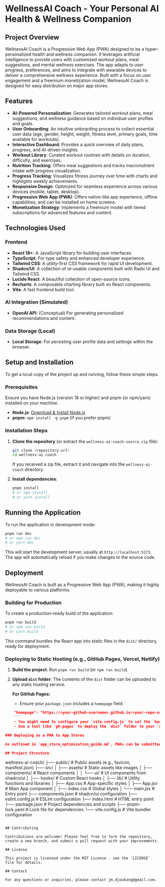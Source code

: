 # WellnessAI Coach - Your Personal AI Health & Wellness Companion

## Project Overview

WellnessAI Coach is a Progressive Web App (PWA) designed to be a hyper-personalized health and wellness companion. It leverages artificial intelligence to provide users with customized workout plans, meal suggestions, and mental wellness exercises. The app adapts to user progress, preferences, and aims to integrate with wearable devices to deliver a comprehensive wellness experience. Built with a focus on user engagement and a freemium monetization model, WellnessAI Coach is designed for easy distribution on major app stores.

## Features

- **AI-Powered Personalization**: Generates tailored workout plans, meal suggestions, and wellness guidance based on individual user profiles and goals.
- **User Onboarding**: An intuitive onboarding process to collect essential user data (age, gender, height, weight, fitness level, primary goals, time available for workouts).
- **Interactive Dashboard**: Provides a quick overview of daily plans, progress, and AI-driven insights.
- **Workout Library**: Curated workout routines with details on duration, difficulty, and exercises.
- **Nutrition Tracking**: Offers meal suggestions and tracks macronutrient intake with progress visualization.
- **Progress Tracking**: Visualizes fitness journey over time with charts and highlights weekly achievements.
- **Responsive Design**: Optimized for seamless experience across various devices (mobile, tablet, desktop).
- **Progressive Web App (PWA)**: Offers native-like app experience, offline capabilities, and can be installed on home screens.
- **Monetization Strategy**: Implements a freemium model with tiered subscriptions for advanced features and content.

## Technologies Used

### Frontend
- **React 18+**: A JavaScript library for building user interfaces.
- **TypeScript**: For type safety and enhanced developer experience.
- **Tailwind CSS**: A utility-first CSS framework for rapid UI development.
- **Shadcn/UI**: A collection of re-usable components built with Radix UI and Tailwind CSS.
- **Lucide React**: A beautiful collection of open-source icons.
- **Recharts**: A composable charting library built on React components.
- **Vite**: A fast frontend build tool.

### AI Integration (Simulated)
- **OpenAI API**: (Conceptual) For generating personalized recommendations and content.

### Data Storage (Local)
- **Local Storage**: For persisting user profile data and settings within the browser.

## Setup and Installation

To get a local copy of the project up and running, follow these simple steps.

### Prerequisites

Ensure you have Node.js (version 18 or higher) and pnpm (or npm/yarn) installed on your machine.

- **Node.js**: [Download & Install Node.js](https://nodejs.org/en/download/)
- **pnpm**: `npm install -g pnpm` (if you prefer pnpm)

### Installation Steps

1.  **Clone the repository** (or extract the `wellness-ai-coach-source.zip` file):
    ```bash
    git clone <repository-url>
    cd wellness-ai-coach
    ```
    If you received a zip file, extract it and navigate into the `wellness-ai-coach` directory.

2.  **Install dependencies**:
    ```bash
    pnpm install
    # or npm install
    # or yarn install
    ```

## Running the Application

To run the application in development mode:

```bash
pnpm run dev
# or npm run dev
# or yarn dev
```

This will start the development server, usually at `http://localhost:5173`. The app will automatically reload if you make changes to the source code.

## Deployment

WellnessAI Coach is built as a Progressive Web App (PWA), making it highly deployable to various platforms.

### Building for Production

To create a production-ready build of the application:

```bash
pnpm run build
# or npm run build
# or yarn build
```

This command bundles the React app into static files in the `dist/` directory, ready for deployment.

### Deploying to Static Hosting (e.g., GitHub Pages, Vercel, Netlify)

1.  **Build the project**: Run `pnpm run build` (or `npm run build`).
2.  **Upload `dist` folder**: The contents of the `dist` folder can be uploaded to any static hosting service.

    **For GitHub Pages:**
    - Ensure your `package.json` includes a `homepage` field: `


```json
    "homepage": "https://<your-github-username>.github.io/<your-repo-name>"
    ```
    - You might need to configure your `vite.config.js` to set the `base` option to your repository name if deploying to a project page.
    - Use a tool like `gh-pages` to deploy the `dist` folder to your `gh-pages` branch.

### Deploying as a PWA to App Stores

As outlined in `app_store_optimization_guide.md`, PWAs can be submitted to app stores like Google Play Store and Microsoft Store. For iOS App Store, a native wrapper (e.g., using PWABuilder or Capacitor) is typically required.

## Project Structure

```
wellness-ai-coach/
├── public/                   # Public assets (e.g., favicon, manifest.json)
├── src/
│   ├── assets/               # Static assets like images
│   ├── components/           # React components
│   │   └── ui/               # UI components from shadcn/ui
│   ├── hooks/                # Custom React hooks
│   ├── lib/                  # Utility functions and libraries
│   ├── App.css               # App-specific styles
│   ├── App.jsx               # Main App component
│   ├── index.css             # Global styles
│   └── main.jsx              # Entry point
├── components.json           # shadcn/ui configuration
├── eslint.config.js          # ESLint configuration
├── index.html                # HTML entry point
├── package.json              # Project dependencies and scripts
├── pnpm-lock.yaml            # Lock file for dependencies
└── vite.config.js            # Vite bundler configuration
```

## Contributing

Contributions are welcome! Please feel free to fork the repository, create a new branch, and submit a pull request with your improvements.

## License

This project is licensed under the MIT License - see the `LICENSE` file for details.

## Contact

For any questions or inquiries, please contact jm.djoukang@gmail.com.
